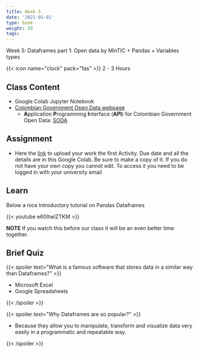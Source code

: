 ```yaml
---
title: Week 5
date: '2021-01-01'
type: book
weight: 50
tags: 
---
```


Week 5: Dataframes part 1: Open data by MinTIC + Pandas + Variables types

<!--more-->

{{< icon name="clock" pack="fas" >}}  2 - 3 Hours

## Class Content

- Google Colab Jupyter Notebook
- [Colombian Government Open Data webpage](https://datos.gov.co)
    - **A**pplication **P**rogramming **I**nterface (**API**) for Colombian Government Open Data: [SODA](https://dev.socrata.com/foundry/www.datos.gov.co/qsrc-b3k4)

## Assignment

- Here the [link](https://docs.google.com/forms/d/e/1FAIpQLSe9nmgJiPbk7zHAkFMEFgCTdkDxTGu9y54VGyrsI1A384Bmsg/viewform?usp=sf_link) to upload your work the first Activity. Due date and all the details are in this Google Colab. Be sure to make a copy of it. If you do not have your own copy you cannot edit. To access it you need to be logged in with your university email 

## Learn

Below a nice Introductory tutorial on Pandas Dataframes

{{< youtube e60ItwlZTKM >}}

**NOTE** If you watch this before our class it will be an even better time together. 

## Brief Quiz

{{< spoiler text="What is a famous software that stores data in a similar way than Dataframes?" >}}

- Microsoft Excel
- Google Spreadsheets

{{< /spoiler >}}


{{< spoiler text="Why Dataframes are so popular?" >}}

- Because they allow you to manipulate, transform and visualize data very easily in a programmatic and repeatable way. 

{{< /spoiler >}}


